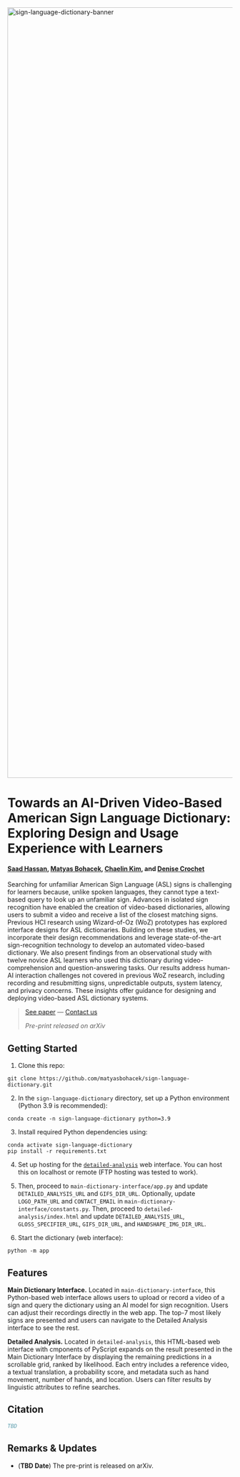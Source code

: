 <img width="1727" alt="sign-language-dictionary-banner" src="https://github.com/user-attachments/assets/c8b2f3e6-c42a-410c-8fd4-edaef9f4482f" />

# Towards an AI-Driven Video-Based American Sign Language Dictionary: Exploring Design and Usage Experience with Learners

#### [Saad Hassan](https://saadh.info), [Matyas Bohacek](https://www.matyasbohacek.com), [Chaelin Kim](https://chaelin0722.github.io/), and [Denise Crochet](https://liberalarts.tulane.edu/linguistics/people/faculty/denise-crochet)

Searching for unfamiliar American Sign Language (ASL) signs is challenging for learners because, unlike spoken languages, they cannot type a text-based query to look up an unfamiliar sign. Advances in isolated sign recognition have enabled the creation of video-based dictionaries, allowing users to submit a video and receive a list of the closest matching signs. Previous HCI research using Wizard-of-Oz (WoZ) prototypes has explored interface designs for ASL dictionaries. Building on these studies, we incorporate their design recommendations and leverage state-of-the-art sign-recognition technology to develop an automated video-based dictionary. We also present findings from an observational study with twelve novice ASL learners who used this dictionary during video-comprehension and question-answering tasks. Our results address human-AI interaction challenges not covered in previous WoZ research, including recording and resubmitting signs, unpredictable outputs, system latency, and privacy concerns. These insights offer guidance for designing and deploying video-based ASL dictionary systems.

> [See paper]() — [Contact us](mailto:maty-at-stanford-dot-edu)
> 
> _Pre-print released on arXiv_

## Getting Started

1. Clone this repo:

```shell
git clone https://github.com/matyasbohacek/sign-language-dictionary.git
```

2. In the `sign-language-dictionary` directory, set up a Python environment (Python 3.9 is recommended):

```shell
conda create -n sign-language-dictionary python=3.9
```

3. Install required Python dependencies using:

```shell
conda activate sign-language-dictionary
pip install -r requirements.txt
```

4. Set up hosting for the [`detailed-analysis`](detailed-analysis/) web interface. You can host this on localhost or remote (FTP hosting was tested to work).

5. Then, proceed to `main-dictionary-interface/app.py` and update `DETAILED_ANALYSIS_URL` and `GIFS_DIR_URL`. Optionally, update `LOGO_PATH_URL` and `CONTACT_EMAIL` in `main-dictionary-interface/constants.py`. Then, proceed to `detailed-analysis/index.html` and update `DETAILED_ANALYSIS_URL`, `GLOSS_SPECIFIER_URL`, `GIFS_DIR_URL`, and `HANDSHAPE_IMG_DIR_URL`.

6. Start the dictionary (web interface):

```shell
python -m app
```

## Features

**Main Dictionary Interface.** Located in `main-dictionary-interface`, this Python-based web interface allows users to upload or record a video of a sign and query the dictionary using an AI model for sign recognition. Users can adjust their recordings directly in the web app. The top-7 most likely signs are presented and users can navigate to the Detailed Analysis interface to see the rest.

**Detailed Analysis.** Located in `detailed-analysis`, this HTML-based web interface with cmponents of PyScript expands on the result presented in the Main Dictionary Interface by displaying the remaining predictions in a scrollable grid, ranked by likelihood. Each entry includes a reference video, a textual translation, a probability score, and metadata such as hand movement, number of hands, and location. Users can filter results by linguistic attributes to refine searches.

## Citation

```bibtex
TBD
```

## Remarks & Updates

- (**TBD Date**) The pre-print is released on arXiv.
